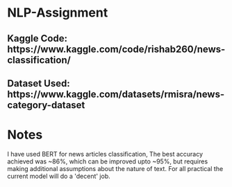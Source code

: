 # NLP-Assignment
<h2>Kaggle Code: https://www.kaggle.com/code/rishab260/news-classification/ </h2>
<h2> Dataset Used: https://www.kaggle.com/datasets/rmisra/news-category-dataset </h2>

<h1>Notes </h1>
I have used BERT for news articles classification, The best accuracy achieved was ~86%, which can be improved upto ~95%, but requires making additional assumptions about the
nature of text. For all practical the current model will do a 'decent' job.
